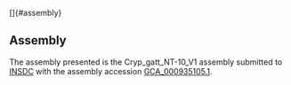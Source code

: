 []{#assembly}

Assembly
--------

The assembly presented is the Cryp\_gatt\_NT-10\_V1 assembly submitted
to [INSDC](http://www.insdc.org) with the assembly accession
[GCA\_000935105.1](http://www.ebi.ac.uk/ena/data/view/GCA_000935105.1).
